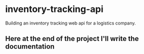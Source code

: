 # inventory-tracking-api
Building an inventory tracking web api for a logistics company.

## Here at the end of the project I'll write the documentation